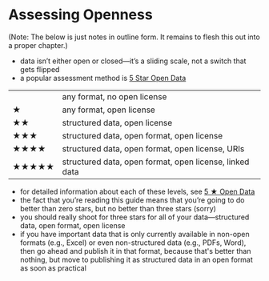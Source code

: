 # Assessing Openness

(Note: The below is just notes in outline form. It remains to flesh this out into a proper chapter.)

* data isn’t either open or closed—it’s a sliding scale, not a switch that gets flipped
* a popular assessment method is [5 Star Open Data](http://5stardata.info/)

|       |   |
|:------|:--|
|       | any format, no open license                             |
| ★     | any format, open license                                |
| ★★    | structured data, open license                           |
| ★★★   | structured data, open format, open license              |
| ★★★★  | structured data, open format, open license, URIs        |
| ★★★★★ | structured data, open format, open license, linked data |

* for detailed information about each of these levels, see [5 ★ Open Data](http://5stardata.info/)
* the fact that you’re reading this guide means that you’re going to do better than zero stars, but no better than three stars (sorry)
* you should really shoot for three stars for all of your data—structured data, open format, open license
* if you have important data that is only currently available in non-open formats (e.g., Excel) or even non-structured data (e.g., PDFs, Word), then go ahead and publish it in that format, because that's better than nothing, but move to publishing it as structured data in an open format as soon as practical
